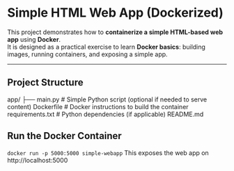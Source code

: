 # Simple HTML Web App (Dockerized)

This project demonstrates how to **containerize a simple HTML-based web app** using **Docker**.  
It is designed as a practical exercise to learn **Docker basics**: building images, running containers, and exposing a simple app.

---

## Project Structure
app/
├── main.py # Simple Python script (optional if needed to serve content)
Dockerfile # Docker instructions to build the container
requirements.txt # Python dependencies (if applicable)
README.md 

## Run the Docker Container
``
docker run -p 5000:5000 simple-webapp
``
This exposes the web app on http://localhost:5000
